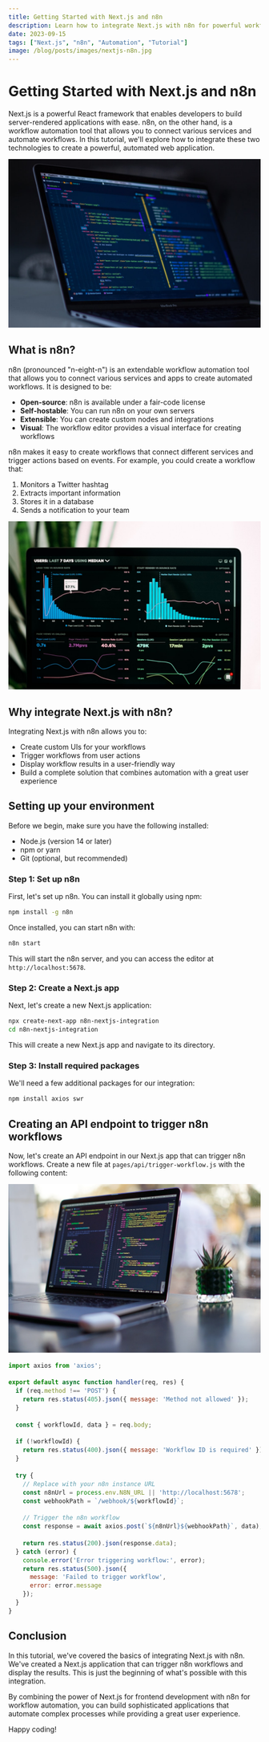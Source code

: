 ```yaml
---
title: Getting Started with Next.js and n8n
description: Learn how to integrate Next.js with n8n for powerful workflow automation
date: 2023-09-15
tags: ["Next.js", "n8n", "Automation", "Tutorial"]
image: /blog/posts/images/nextjs-n8n.jpg
---
```


# Getting Started with Next.js and n8n

Next.js is a powerful React framework that enables developers to build server-rendered applications with ease. n8n, on the other hand, is a workflow automation tool that allows you to connect various services and automate workflows. In this tutorial, we'll explore how to integrate these two technologies to create a powerful, automated web application.

![Next.js and n8n integration](../../nextjs-n8n.jpg)

## What is n8n?

n8n (pronounced "n-eight-n") is an extendable workflow automation tool that allows you to connect various services and apps to create automated workflows. It is designed to be:

- **Open-source**: n8n is available under a fair-code license
- **Self-hostable**: You can run n8n on your own servers
- **Extensible**: You can create custom nodes and integrations
- **Visual**: The workflow editor provides a visual interface for creating workflows

n8n makes it easy to create workflows that connect different services and trigger actions based on events. For example, you could create a workflow that:

1. Monitors a Twitter hashtag
2. Extracts important information
3. Stores it in a database
4. Sends a notification to your team

![n8n Workflow Automation Dashboard](../../automation-dashboard.jpg)

## Why integrate Next.js with n8n?

Integrating Next.js with n8n allows you to:

- Create custom UIs for your workflows
- Trigger workflows from user actions
- Display workflow results in a user-friendly way
- Build a complete solution that combines automation with a great user experience

## Setting up your environment

Before we begin, make sure you have the following installed:

- Node.js (version 14 or later)
- npm or yarn
- Git (optional, but recommended)

### Step 1: Set up n8n

First, let's set up n8n. You can install it globally using npm:

```bash
npm install -g n8n
```

Once installed, you can start n8n with:

```bash
n8n start
```

This will start the n8n server, and you can access the editor at `http://localhost:5678`.

### Step 2: Create a Next.js app

Next, let's create a new Next.js application:

```bash
npx create-next-app n8n-nextjs-integration
cd n8n-nextjs-integration
```

This will create a new Next.js app and navigate to its directory.

### Step 3: Install required packages

We'll need a few additional packages for our integration:

```bash
npm install axios swr
```

## Creating an API endpoint to trigger n8n workflows

Now, let's create an API endpoint in our Next.js app that can trigger n8n workflows. Create a new file at `pages/api/trigger-workflow.js` with the following content:

![Code Example](../../code-example.jpg)

```javascript
import axios from 'axios';

export default async function handler(req, res) {
  if (req.method !== 'POST') {
    return res.status(405).json({ message: 'Method not allowed' });
  }

  const { workflowId, data } = req.body;

  if (!workflowId) {
    return res.status(400).json({ message: 'Workflow ID is required' });
  }

  try {
    // Replace with your n8n instance URL
    const n8nUrl = process.env.N8N_URL || 'http://localhost:5678';
    const webhookPath = `/webhook/${workflowId}`;
    
    // Trigger the n8n workflow
    const response = await axios.post(`${n8nUrl}${webhookPath}`, data);
    
    return res.status(200).json(response.data);
  } catch (error) {
    console.error('Error triggering workflow:', error);
    return res.status(500).json({ 
      message: 'Failed to trigger workflow',
      error: error.message 
    });
  }
}
```

## Conclusion

In this tutorial, we've covered the basics of integrating Next.js with n8n. We've created a Next.js application that can trigger n8n workflows and display the results. This is just the beginning of what's possible with this integration.

By combining the power of Next.js for frontend development with n8n for workflow automation, you can build sophisticated applications that automate complex processes while providing a great user experience.

Happy coding! 